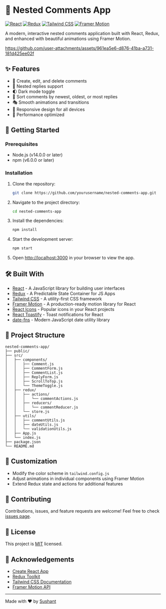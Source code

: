 # 🌳 Nested Comments App

[![React](https://img.shields.io/badge/React-18.3.1-blue.svg)](https://reactjs.org/)
[![Redux](https://img.shields.io/badge/Redux-5.0.1-purple.svg)](https://redux.js.org/)
[![Tailwind CSS](https://img.shields.io/badge/Tailwind_CSS-3.4.10-38B2AC.svg)](https://tailwindcss.com/)
[![Framer Motion](https://img.shields.io/badge/Framer_Motion-11.3.24-ff69b4.svg)](https://www.framer.com/motion/)

A modern, interactive nested comments application built with React, Redux, and enhanced with beautiful animations using Framer Motion.

https://github.com/user-attachments/assets/961ea5e6-d876-41ba-a731-181d425ee02f

## ✨ Features

- 📝 Create, edit, and delete comments
- 🌲 Nested replies support
- 🌓 Dark mode toggle
- 🔄 Sort comments by newest, oldest, or most replies
- 🎭 Smooth animations and transitions
- 📱 Responsive design for all devices
- 🚀 Performance optimized

## 🚀 Getting Started

### Prerequisites

- Node.js (v14.0.0 or later)
- npm (v6.0.0 or later)

### Installation

1. Clone the repository:

   ```sh
   git clone https://github.com/yourusername/nested-comments-app.git
   ```

2. Navigate to the project directory:

   ```sh
   cd nested-comments-app
   ```

3. Install the dependencies:

   ```sh
   npm install
   ```

4. Start the development server:

   ```sh
   npm start
   ```

5. Open [http://localhost:3000](http://localhost:3000) in your browser to view the app.

## 🛠️ Built With

- [React](https://reactjs.org/) - A JavaScript library for building user interfaces
- [Redux](https://redux.js.org/) - A Predictable State Container for JS Apps
- [Tailwind CSS](https://tailwindcss.com/) - A utility-first CSS framework
- [Framer Motion](https://www.framer.com/motion/) - A production-ready motion library for React
- [React Icons](https://react-icons.github.io/react-icons/) - Popular icons in your React projects
- [React Toastify](https://fkhadra.github.io/react-toastify/) - Toast notifications for React
- [date-fns](https://date-fns.org/) - Modern JavaScript date utility library

## 📁 Project Structure

```
nested-comments-app/
├── public/
├── src/
│   ├── components/
│   │   ├── Comment.js
│   │   ├── CommentForm.js
│   │   ├── CommentList.js
│   │   ├── ReplyForm.js
│   │   ├── ScrollToTop.js
│   │   └── ThemeToggle.js
│   ├── redux/
│   │   ├── actions/
│   │   │   └── commentActions.js
│   │   ├── reducers/
│   │   │   └── commentReducer.js
│   │   └── store.js
│   ├── utils/
│   │   ├── commentUtils.js
│   │   ├── dateUtils.js
│   │   └── validationUtils.js
│   ├── App.js
│   └── index.js
├── package.json
└── README.md
```

## 🎨 Customization

- Modify the color scheme in `tailwind.config.js`
- Adjust animations in individual components using Framer Motion
- Extend Redux state and actions for additional features

## 🤝 Contributing

Contributions, issues, and feature requests are welcome! Feel free to check [issues page](https://github.com/yourusername/nested-comments-app/issues).

## 📜 License

This project is [MIT](https://choosealicense.com/licenses/mit/) licensed.

## 👏 Acknowledgements

- [Create React App](https://create-react-app.dev/)
- [Redux Toolkit](https://redux-toolkit.js.org/)
- [Tailwind CSS Documentation](https://tailwindcss.com/docs)
- [Framer Motion API](https://www.framer.com/api/motion/)

---

Made with ❤️ by [Sushant](https://github.com/Sushant9473)
